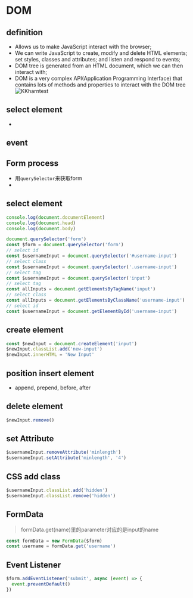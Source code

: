 # DOM
## definition
- Allows us to make JavaScript interact with the browser;
- We can write JavaScript to create, modify and delete HTML elements; set styles, classes and attributes; and listen and respond to events;
- DOM tree is generated from an HTML document, which we can then interact with;
- DOM is a very complex API(Application Programming Interface) that contains lots of methods and properties to interact with the DOM tree
![KKharntest](https://cdn.jsdelivr.net/gh/h3x311/upic@main/LC3/2024/KKharntest.png)

## select element
- 

## event

## Form process
- 用`querySelector`来获取form
- 


## select element

```JavaScript
console.log(document.documentElement)
console.log(document.head)
console.log(document.body)

document.querySelector('form')
const $form = document.querySelector('form')
// select id
const $usernameInput = document.querySelector('#username-input')
// select class
const $usernameInput = document.querySelector('.username-input')
// select tag
const $usernameInput = document.querySelector('input')
// select tag
const allInputs = document.getElementsByTagName('input')
// select class
const allInputs = document.getElementsByClassName('username-input')
// select id
const $usernameInput = document.getElementById('username-input')
```
## create element

```JavaScript
const $newInput = document.createElement('input')
$newInput.classList.add('new-input')
$newInput.innerHTML = 'New Input'
```
## position insert element

- append, prepend, before, after

## delete element
```JavaScript
$newInput.remove()
```

## set Attribute

```JavaScript
$usernameInput.removeAttribute('minlength')
$usernameInput.setAttribute('minlength', '4')
```

## CSS add class

```JavaScript
$usernameInput.classList.add('hidden')
$usernameInput.classList.remove('hidden')
```

## FormData

> formData.get(name)里的parameter对应的是input的name

```JavaScript
const formData = new FormData($form)
const username = formData.get('username')
```

## Event Listener

```JavaScript
$form.addEventListener('submit', async (event) => {
  event.preventDefault()
})
```


